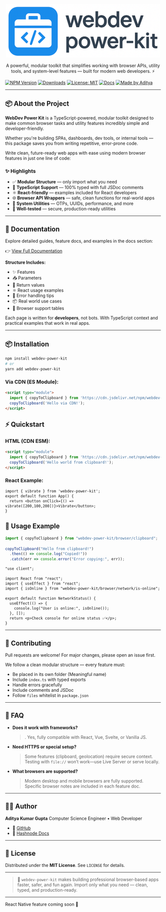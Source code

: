 <p align="center">
  <img src="https://raw.githubusercontent.com/dev-aditya-lab/webdev-power-kit/refs/heads/main/webdev%20logo%20long.png" width="500" alt="WebDev Power Kit Logo" />
  
</p>

<!-- <h1 align="center">🚀 WebDev Power Kit</h1> -->

<p align="center">
  A powerful, modular toolkit that simplifies working with browser APIs, utility tools, and system-level features — built for modern web developers. ⚡
</p>


[![NPM Version](https://img.shields.io/npm/v/webdev-power-kit?color=blue&label=npm%20version)](https://www.npmjs.com/package/webdev-power-kit)
[![Downloads](https://img.shields.io/npm/dt/webdev-power-kit?color=green&label=downloads)](https://www.npmjs.com/package/webdev-power-kit)
[![License: MIT](https://img.shields.io/badge/License-MIT-yellow.svg)](https://opensource.org/licenses/MIT)
[![Docs](https://img.shields.io/badge/docs-read-0984e3?logo=hashnode)](https://webdev-power-kit.hashnode.space/docs/introduction)
[![Made by Aditya](https://img.shields.io/badge/made%20by-Aditya%20Kumar%20Gupta-blueviolet)](https://github.com/dev-aditya-lab)


---

## 📦 About the Project

**WebDev Power Kit** is a TypeScript-powered, modular toolkit designed to make common browser tasks and utility features incredibly simple and developer-friendly.

Whether you're building SPAs, dashboards, dev tools, or internal tools — this package saves you from writing repetitive, error-prone code.

Write clean, future-ready web apps with ease using modern browser features in just one line of code:

### ✨ Highlights

* ✅ **Modular Structure** — only import what you need
* 🧠 **TypeScript Support** — 100% typed with full JSDoc comments
* ⚛️ **React-friendly** — examples included for React developers
* 🌐 **Browser API Wrappers** — safe, clean functions for real-world apps
* 🔌 **System Utilities** — OTPs, UUIDs, performance, and more
* 🧪 **Well-tested** — secure, production-ready utilities

---


## 📖 Documentation


Explore detailed guides, feature docs, and examples in the docs section:

👉 [View Full Documentation](https://webdev-power-kit.hashnode.space/docs/introduction)

**Structure Includes:**

* ✨ Features
* 📥 Parameters
* 🔁 Return values
* ⚛️ React usage examples
* 🚨 Error handling tips
* 📦 Real world use cases
* 🔐 Browser support tables

Each page is written for **developers**, not bots. With TypeScript context and practical examples that work in real apps.

---

## 📦 Installation

```bash
npm install webdev-power-kit
# or
yarn add webdev-power-kit
```
### Via CDN (ES Module):

```html
<script type="module">
  import { copyToClipboard } from 'https://cdn.jsdelivr.net/npm/webdev-power-kit/+esm';
  copyToClipboard('Hello via CDN!');
</script>
```
## ⚡ Quickstart

### HTML (CDN ESM):

```html
<script type="module">
  import { copyToClipboard } from 'https://cdn.jsdelivr.net/npm/webdev-power-kit/+esm';
  copyToClipboard('Hello world from clipboard!');
</script>
```

### React Example:

```tsx
import { vibrate } from 'webdev-power-kit';
export default function App() {
  return <button onClick={() => vibrate([200,100,200])}>Vibrate</button>;
}
```

## 🚀 Usage Example

```ts
import { copyToClipboard } from "webdev-power-kit/browser/clipboard";

copyToClipboard("Hello from clipboard!")
  .then(() => console.log("Copied!"))
  .catch(err => console.error("Error copying:", err));
```



```tsx
"use client";

import React from "react";
import { useEffect } from "react";
import { isOnline } from "webdev-power-kit/browser/network/is-online";

export default function NetworkStatus() {
  useEffect(() => {
    console.log("User is online:", isOnline());
  }, []);
  return <p>Check console for online status ✅</p>;
}
```

---

## 🤝 Contributing

Pull requests are welcome! For major changes, please open an issue first.

We follow a clean modular structure — every feature must:

* Be placed in its own folder (Meaningful name)
* Include `index.ts` with typed exports
* Handle errors gracefully
* Include comments and JSDoc
* Follow `files` whitelist in `package.json`

---
## 📝 FAQ

* **Does it work with frameworks?**
  >. Yes, fully compatible with React, Vue, Svelte, or Vanilla JS.

* **Need HTTPS or special setup?**
  > Some features (clipboard, geolocation) require secure context. Testing with `file://` won’t work—use Live Server or serve locally.

* **What browsers are supported?**
  > Modern desktop and mobile browsers are fully supported. Specific browser notes are included in each feature doc.
---

## 👨‍💻 Author

**Aditya Kumar Gupta**
Computer Science Engineer • Web Developer 

<!-- * 🔗 [Portfolio](https://your-portfolio-link) -->
* 🐙 [GitHub](https://github.com/dev-aditya-lab)
* 📝 [Hashnode Docs](https://webdev-power-kit.hashnode.space/docs/introduction)

---

## 📄 License
Distributed under the **MIT License**.
See `LICENSE` for details.


---

> 🚀 `webdev-power-kit` makes building professional browser-based apps faster, safer, and fun again.
> Import only what you need — clean, typed, and production-ready.



----
React Native feature coming soon 🥳